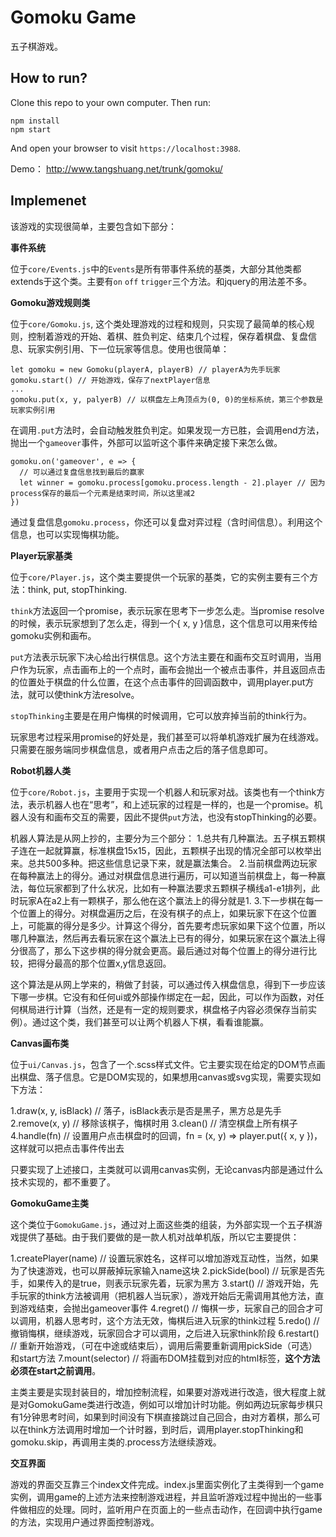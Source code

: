 # Gomoku Game

五子棋游戏。

## How to run?

Clone this repo to your own computer.
Then run:

```
npm install
npm start
```

And open your browser to visit `https://localhost:3988`.

Demo： http://www.tangshuang.net/trunk/gomoku/

## Implemenet

该游戏的实现很简单，主要包含如下部分：

**事件系统**

位于`core/Events.js`中的`Events`是所有带事件系统的基类，大部分其他类都extends于这个类。主要有`on` `off` `trigger`三个方法。和jquery的用法差不多。

**Gomoku游戏规则类**

位于`core/Gomoku.js`, 这个类处理游戏的过程和规则，只实现了最简单的核心规则，控制着游戏的开始、着棋、胜负判定、结束几个过程，保存着棋盘、复盘信息、玩家实例引用、下一位玩家等信息。使用也很简单：

```
let gomoku = new Gomoku(playerA, playerB) // playerA为先手玩家
gomoku.start() // 开始游戏，保存了nextPlayer信息
...
gomoku.put(x, y, palyerB) // 以棋盘左上角顶点为(0, 0)的坐标系统，第三个参数是玩家实例引用
```

在调用`.put`方法时，会自动触发胜负判定。如果发现一方已胜，会调用end方法，抛出一个`gameover`事件，外部可以监听这个事件来确定接下来怎么做。

```
gomoku.on('gameover', e => {
  // 可以通过复盘信息找到最后的赢家
  let winner = gomoku.process[gomoku.process.length - 2].player // 因为process保存的最后一个元素是结束时间，所以这里减2
})
```

通过复盘信息`gomoku.process`，你还可以复盘对弈过程（含时间信息）。利用这个信息，也可以实现悔棋功能。

**Player玩家基类**

位于`core/Player.js`，这个类主要提供一个玩家的基类，它的实例主要有三个方法：think, put, stopThinking.

`think`方法返回一个promise，表示玩家在思考下一步怎么走。当promise resolve的时候，表示玩家想到了怎么走，得到一个{ x, y }信息，这个信息可以用来传给gomoku实例和画布。

`put`方法表示玩家下决心给出行棋信息。这个方法主要在和画布交互时调用，当用户作为玩家，点击画布上的一个点时，画布会抛出一个被点击事件，并且返回点击的位置处于棋盘的什么位置，在这个点击事件的回调函数中，调用player.put方法，就可以使think方法resolve。

`stopThinking`主要是在用户悔棋的时候调用，它可以放弃掉当前的think行为。

玩家思考过程采用promise的好处是，我们甚至可以将单机游戏扩展为在线游戏。只需要在服务端同步棋盘信息，或者用户点击之后的落子信息即可。

**Robot机器人类**

位于`core/Robot.js`，主要用于实现一个机器人和玩家对战。该类也有一个think方法，表示机器人也在“思考”，和上述玩家的过程是一样的，也是一个promise。机器人没有和画布交互的需要，因此不提供`put`方法，也没有stopThinking的必要。

机器人算法是从网上抄的，主要分为三个部分：
1.总共有几种赢法。五子棋五颗棋子连在一起就算赢，标准棋盘15x15，因此，五颗棋子出现的情况全部可以枚举出来。总共500多种。把这些信息记录下来，就是赢法集合。
2.当前棋盘两边玩家在每种赢法上的得分。通过对棋盘信息进行遍历，可以知道当前棋盘上，每一种赢法，每位玩家都到了什么状况，比如有一种赢法要求五颗棋子横线a1-e1排列，此时玩家A在a2上有一颗棋子，那么他在这个赢法上的得分就是1.
3.下一步棋在每一个位置上的得分。对棋盘遍历之后，在没有棋子的点上，如果玩家下在这个位置上，可能赢的得分是多少。计算这个得分，首先要考虑玩家如果下这个位置，所以哪几种赢法，然后再去看玩家在这个赢法上已有的得分，如果玩家在这个赢法上得分很高了，那么下这步棋的得分就会更高。最后通过对每个位置上的得分进行比较，把得分最高的那个位置x,y信息返回。

这个算法是从网上学来的，稍做了封装，可以通过传入棋盘信息，得到下一步应该下哪一步棋。它没有和任何ui或外部操作绑定在一起，因此，可以作为函数，对任何棋局进行计算（当然，还是有一定的规则要求，棋盘格子内容必须保存当前实例）。通过这个类，我们甚至可以让两个机器人下棋，看看谁能赢。

**Canvas画布类**

位于`ui/Canvas.js`，包含了一个.scss样式文件。它主要实现在给定的DOM节点画出棋盘、落子信息。它是DOM实现的，如果想用canvas或svg实现，需要实现如下方法：

1.draw(x, y, isBlack) // 落子，isBlack表示是否是黑子，黑方总是先手
2.remove(x, y) // 移除该棋子，悔棋时用
3.clean() // 清空棋盘上所有棋子
4.handle(fn) // 设置用户点击棋盘时的回调，fn = (x, y) => player.put({ x, y })，这样就可以把点击事件传出去

只要实现了上述接口，主类就可以调用canvas实例，无论canvas内部是通过什么技术实现的，都不重要了。

**GomokuGame主类**

这个类位于`GomokuGame.js`，通过对上面这些类的组装，为外部实现一个五子棋游戏提供了基础。由于我们要做的是一款人机对战单机版，所以它主要提供：

1.createPlayer(name) // 设置玩家姓名，这样可以增加游戏互动性，当然，如果为了快速游戏，也可以屏蔽掉玩家输入name这块
2.pickSide(bool) // 玩家是否先手，如果传入的是true，则表示玩家先着，玩家为黑方
3.start() // 游戏开始，先手玩家的think方法被调用（把机器人当玩家），游戏开始后无需调用其他方法，直到游戏结束，会抛出gameover事件
4.regret() // 悔棋一步，玩家自己的回合才可以调用，机器人思考时，这个方法无效，悔棋后进入玩家的think过程
5.redo() // 撤销悔棋，继续游戏，玩家回合才可以调用，之后进入玩家think阶段
6.restart() // 重新开始游戏，（可在中途或结束后），调用后需要重新调用pickSide（可选）和start方法
7.mount(selector) // 将画布DOM挂载到对应的html标签，**这个方法必须在start之前调用**。

主类主要是实现封装目的，增加控制流程，如果要对游戏进行改造，很大程度上就是对GomokuGame类进行改造，例如可以增加计时功能。例如两边玩家每步棋只有1分钟思考时间，如果到时间没有下棋直接跳过自己回合，由对方着棋，那么可以在think方法调用时增加一个计时器，到时后，调用player.stopThinking和gomoku.skip，再调用主类的.process方法继续游戏。

**交互界面**

游戏的界面交互靠三个index文件完成。index.js里面实例化了主类得到一个game实例，调用game的上述方法来控制游戏进程，并且监听游戏过程中抛出的一些事件做相应的处理。同时，监听用户在页面上的一些点击动作，在回调中执行game的方法，实现用户通过界面控制游戏。